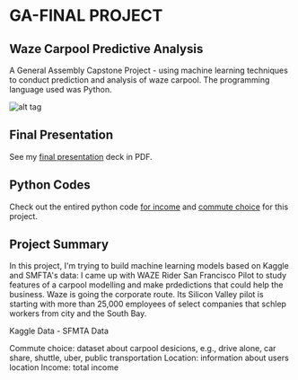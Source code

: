 # GA-FINAL PROJECT

## Waze Carpool Predictive Analysis

A General Assembly Capstone Project - using machine learning techniques to conduct prediction and analysis of waze carpool. The programming language used was Python. 

![alt tag](http://www.trbimg.com/img-573b7188/turbine/la-1463503591-snap-embed-embed/650/650x366)

## Final Presentation

See my [final presentation](http://github.com/github/markup/tree/master/lib/github/commands/rest2html) deck in PDF.

## Python Codes

Check out the entired python code [for income](https://github.com/NeslihanTuzun/GA-PROJECT/blob/master/SF%20TravelDesicionSurvey%20.ipynb) and [commute choice](https://github.com/NeslihanTuzun/GA-PROJECT/blob/master/SF%20TravelDesicionSurvey%20.ipynb) for this project.

## Project Summary

In this project, I'm trying to build machine learning models based on Kaggle and SMFTA's data: I came up with WAZE Rider San Francisco Pilot to study features of a carpool modelling and make prdedictions that could help the business.
Waze is going the corporate route. Its Silicon Valley pilot is starting with more than 25,000 employees of select companies that schlep workers from city and the South Bay. 

Kaggle Data - 
SFMTA Data

Commute choice: dataset about carpool desicions, e.g., drive alone, car share, shuttle, uber, public transportation
Location: information about users location
Income: total income


